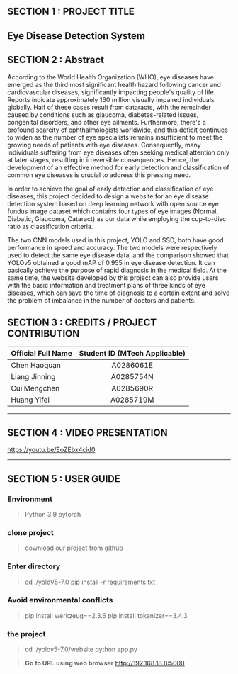 
## SECTION 1 : PROJECT TITLE
## Eye Disease Detection System

## SECTION 2 : Abstract
According to the World Health Organization (WHO), eye diseases have emerged as the third most significant health hazard following cancer and cardiovascular diseases, significantly impacting people's quality of life. Reports indicate approximately 160 million visually impaired individuals globally. Half of these cases result from cataracts, with the remainder caused by conditions such as glaucoma, diabetes-related issues, congenital disorders, and other eye ailments. Furthermore, there's a profound scarcity of ophthalmologists worldwide, and this deficit continues to widen as the number of eye specialists remains insufficient to meet the growing needs of patients with eye diseases. Consequently, many individuals suffering from eye diseases often seeking medical attention only at later stages, resulting in irreversible consequences.  Hence, the development of an effective method for early detection and classification of common eye diseases is crucial to address this pressing need.

In order to achieve the goal of early detection and classification of eye diseases, this project decided to design a website for an eye disease detection system based on deep learning network with open source eye fundus image dataset which contains four types of eye images (Normal, Diabatic, Glaucoma, Cataract) as our data while employing the cup-to-disc ratio as classification criteria.

The two CNN models used in this project, YOLO and SSD, both have good performance in speed and accuracy. The two models were respectively used to detect the same eye disease data, and the comparison showed that YOLOv5 obtained a good mAP of 0.955 in eye disease detection. It can basically achieve the purpose of rapid diagnosis in the medical field. At the same time, the website developed by this project can also provide users with the basic information and treatment plans of three kinds of eye diseases, which can save the time of diagnosis to a certain extent and solve the problem of imbalance in the number of doctors and patients.

## SECTION 3 : CREDITS / PROJECT CONTRIBUTION

| Official Full Name  | Student ID (MTech Applicable)  |
| :------------ |:---------------:|
| Chen Haoquan | A0286061E | 
| Liang Jinning | A0285754N | 
| Cui Mengchen | A0285690R |
| Huang Yifei  | A0285719M |

---

## SECTION 4 : VIDEO PRESENTATION
https://youtu.be/EoZEbx4cid0

---

## SECTION 5 : USER GUIDE

### Environment
> Python 3.9
> pytorch

### clone project
> download our project from github

### Enter directory
> cd ./yoloV5-7.0
> pip install -r requirements.txt

### Avoid environmental conflicts
> pip install werkzeug==2.3.6
> pip install tokenizer==3.4.3

### the project
> cd ./yolov5-7.0/website
> python app.py

> **Go to URL using web browser** http://192.168.18.8:5000

